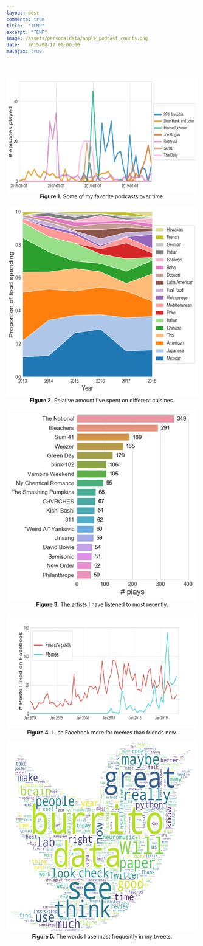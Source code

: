 ```yaml
---
layout: post
comments: true
title:  "TEMP"
excerpt: "TEMP"
image: /assets/personaldata/apple_podcast_counts.png
date:   2015-08-17 00:00:00
mathjax: true
---
```


&nbsp;
&nbsp;
<div class="imgcap" style="text-align:center">
<img src="/assets/personaldata/apple_podcast_temporal.png" height="300">
<div class="thecap" style="text-align:center"><b>Figure 1.</b> Some of my favorite podcasts over time.</div>
</div>
&nbsp;
&nbsp;

<div class="imgcap" style="text-align:center">
<img src="/assets/personaldata/boa_cuisines_stacked_proportion.png" height="500">
<div class="thecap" style="text-align:center"><b>Figure 2.</b> Relative amount I've spent on different cuisines.</div>
</div>
&nbsp;
&nbsp;

<div class="imgcap" style="text-align:center">
<img src="/assets/personaldata/spotify_plays_artist_counts.png" height="500">
<div class="thecap" style="text-align:center"><b>Figure 3.</b> The artists I have listened to most recently.</div>
</div>
&nbsp;
&nbsp;

<div class="imgcap" style="text-align:center">
<img src="/assets/personaldata/facebook_meme_likes_temporal.png" height="300">
<div class="thecap" style="text-align:center"><b>Figure 4.</b> I use Facebook more for memes than friends now.</div>
</div>
&nbsp;
&nbsp;

<div class="imgcap" style="text-align:center">
<img src="/assets/personaldata/twitter_my_tweets_wordcloud_good.png" height="500">
<div class="thecap" style="text-align:center"><b>Figure 5.</b> The words I use most frequently in my tweets.</div>
</div>
&nbsp;
&nbsp;
